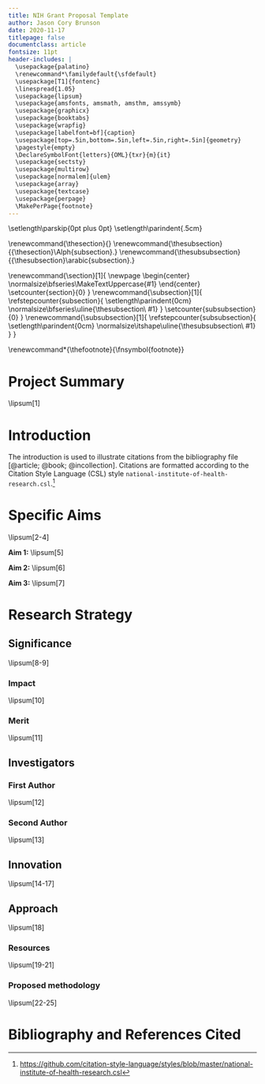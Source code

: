 ```yaml
---
title: NIH Grant Proposal Template
author: Jason Cory Brunson
date: 2020-11-17
titlepage: false
documentclass: article
fontsize: 11pt
header-includes: |
  \usepackage{palatino}
  \renewcommand*\familydefault{\sfdefault}
  \usepackage[T1]{fontenc}
  \linespread{1.05}
  \usepackage{lipsum}
  \usepackage{amsfonts, amsmath, amsthm, amssymb}
  \usepackage{graphicx}
  \usepackage{booktabs}
  \usepackage{wrapfig}
  \usepackage[labelfont=bf]{caption}
  \usepackage[top=.5in,bottom=.5in,left=.5in,right=.5in]{geometry}
  \pagestyle{empty}
  \DeclareSymbolFont{letters}{OML}{txr}{m}{it}
  \usepackage{sectsty}
  \usepackage{multirow}
  \usepackage[normalem]{ulem}
  \usepackage{array}
  \usepackage{textcase}
  \usepackage{perpage}
  \MakePerPage{footnote}
---
```


\setlength\parskip{0pt plus 0pt}
\setlength\parindent{.5cm}

\renewcommand{\thesection}{}
\renewcommand{\thesubsection}{{\thesection}\Alph{subsection}.}
\renewcommand{\thesubsubsection}{{\thesubsection}\arabic{subsection}.}

<!--
\usepackage[compact]{titlesec}
\titlespacing\section{0pt}{0.5em minus 0em plus 0em}{0.5em minus 0em plus 0em}
-->

\renewcommand{\section}[1]{
  \newpage
  \begin{center}
  \normalsize\bfseries\MakeTextUppercase{#1}
  \end{center}
  \setcounter{section}{0}
}
\renewcommand{\subsection}[1]{
  \refstepcounter{subsection}{
    \setlength\parindent{0cm}
    \normalsize\bfseries\uline{\thesubsection\ #1}
  }
  \setcounter{subsubsection}{0}
}
\renewcommand{\subsubsection}[1]{
  \refstepcounter{subsubsection}{
    \setlength\parindent{0cm}
    \normalsize\itshape\uline{\thesubsubsection\ #1}
  }
}

\renewcommand*{\thefootnote}{\fnsymbol{footnote}}


# Project Summary

\lipsum[1]


# Introduction

The introduction is used to illustrate citations from the bibliography file [@article; @book; @incollection].
Citations are formatted according to the Citation Style Language (CSL) style `national-institute-of-health-research.csl`.[^style-url]

[^style-url]: <https://github.com/citation-style-language/styles/blob/master/national-institute-of-health-research.csl>


# Specific Aims

\lipsum[2-4]

**Aim 1:**
\lipsum[5]

**Aim 2:**
\lipsum[6]

**Aim 3:**
\lipsum[7]


# Research Strategy

## Significance

\lipsum[8-9]

### Impact

\lipsum[10]

### Merit

\lipsum[11]


## Investigators

### First Author

\lipsum[12]

### Second Author

\lipsum[13]


## Innovation

\lipsum[14-17]


## Approach

\lipsum[18]

### Resources

\lipsum[19-21]

### Proposed methodology

\lipsum[22-25]


# Bibliography and References Cited


<!--
pandoc nih-proposal.md \
  -t latex \
  -o nih-proposal.pdf \
  -N \
  --bibliography=nih-proposal.bib \
  --csl=national-institute-of-health-research.csl
-->

<!--
https://www.latextemplates.com/template/nih-grant-proposal
https://www.soimort.org/notes/161117/
https://github.com/Wandmalfarbe/pandoc-latex-template/issues/3#issuecomment-302539900
https://verbosus.com/bibtex-style-examples.html
-->
